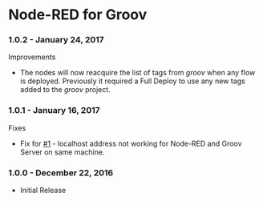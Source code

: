 # Node-RED for Groov

### 1.0.2 - January 24, 2017

Improvements

 * The nodes will now reacquire the list of tags from _groov_ when any flow is deployed. Previously
it required a Full Deploy to use any new tags added to the _groov_ project.

### 1.0.1 - January 16, 2017

Fixes

 * Fix for [#1](https://github.com/Opto22/node-red-contrib-groov/issues/1) - localhost address
not working for Node-RED and Groov Server on same machine.

### 1.0.0 - December 22, 2016

 * Initial Release 


